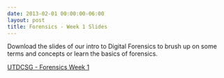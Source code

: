 ```yaml
---
date: 2013-02-01 00:00:00-06:00
layout: post
title: Forensics - Week 1 Slides
---
```


Download the slides of our intro to Digital Forensics to brush up on some terms and concepts or learn the basics of forensics.

[UTDCSG - Forensics Week 1](http://csg.utdallas.edu/?attachment_id=253)
